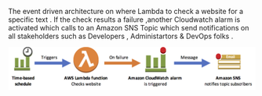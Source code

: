The event driven architecture on where Lambda to check a website for a specific text . If the check results a failure ,another Cloudwatch alarm is activated which calls to an Amazon SNS Topic which send notifications on all stakeholders such as Developers , Administartors & DevOps folks .



![alt text](image-1.png)